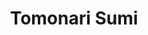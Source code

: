 ---
title: "Tomonari Sumi"
draft: false

# Job rank 職階
rank: "Assoc. Professor" # 教授 | 准教授 | 助教 | ...

# Laboratory group
la_group: "Molecular Chemistry" # 分子化学 | 物質化学 | 反応化学

# Laboratory
laboratory:
  id: theophyschem
  name: Theoretical Physical Chemistry Laboratory


# page title background image
bg_image: "images/banner/bg1.jpg"

# meta description ~100 letters in Japanese
description : "Molecular and mathematical modeling of liquids, solutions, and biological systems"

# teacher portrait
image: "images/faculty/sumi.jpg"

# interest
interest: ["Liquid state theory", "Mathematical model", "Life science"]

# achievements
achievements:
- icon: ti-id-badge
  link: https://orcid.org/0000-0002-4230-5908
  name: ORCID 0000-0002-4230-5908


# contact info
contact:
- icon: ti-email
  link: mailto:sumi@okayama-u.ac.jp
  name: sumi@okayama-u.ac.jp
- icon: ti-mobile
  link: tel:086-251-7837
  name: 086-251-7837


- name : "Theoretical Physical Chemistry Laboratory"
  icon : "ti-world" # icon pack : https://themify.me/themify-icons
  link : "http://phys.chem.okayama-u.ac.jp/"

- name : "3-1-1 Tsushima-Naka, Kita Ward, Okayama City, Okayama 700-8530"
  icon : "ti-location-pin" # icon pack : https://themify.me/themify-icons
  link : "#"

# type
type: "faculty"
---